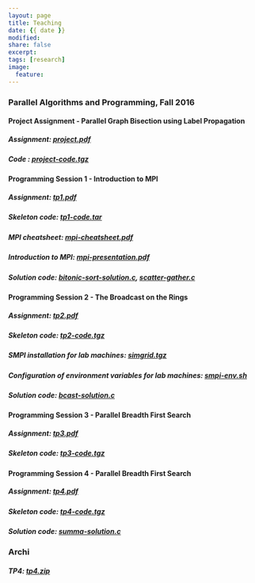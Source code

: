 ```yaml
---
layout: page
title: Teaching
date: {{ date }}
modified:
share: false
excerpt:
tags: [research]
image:
  feature:
---
```


### Parallel Algorithms and Programming, Fall 2016

#### Project Assignment - Parallel Graph Bisection using Label Propagation

##### Assignment: <a href="appd-fall-2016/project/project.pdf" class="textlink" target="_blank">project.pdf</a>

##### Code : <a href="appd-fall-2016/project/project-code.tgz" class="textlink" target="_blank">project-code.tgz</a>


#### Programming Session 1 - Introduction to MPI

##### Assignment: <a href="appd-fall-2016/tp1/tp1.pdf" class="textlink" target="_blank">tp1.pdf</a>

##### Skeleton code: <a href="appd-fall-2016/tp1/tp1-code.tar" class="textlink">tp1-code.tar</a>

##### MPI cheatsheet: <a href="appd-fall-2016/tp1/mpi-cheatsheet.pdf" class="textlink" target="_blank">mpi-cheatsheet.pdf</a>

##### Introduction to MPI: <a href="appd-fall-2016/tp1/mpi-presentation.pdf" class="textlink" target="_blank">mpi-presentation.pdf</a>

##### Solution code: <a href="appd-fall-2016/tp1/bitonic-sort-solution.c" class="textlink">bitonic-sort-solution.c</a>, <a href="appd-fall-2016/tp1/scatter-gather.c" class="textlink">scatter-gather.c</a>


#### Programming Session 2 - The Broadcast on the Rings

##### Assignment: <a href="appd-fall-2016/tp2/tp2.pdf" class="textlink" target="_blank">tp2.pdf</a>

##### Skeleton code: <a href="appd-fall-2016/tp2/tp2-code.tgz" class="textlink">tp2-code.tgz</a>

##### SMPI installation for lab machines: <a href="appd-fall-2016/tp2/simgrid.tgz" class="textlink">simgrid.tgz</a>

##### Configuration of environment variables for lab machines: <a href="appd-fall-2016/tp2/smpi-env.sh" class="textlink">smpi-env.sh</a>

##### Solution code: <a href="appd-fall-2016/tp2/bcast_solution.c" class="textlink">bcast-solution.c</a>


#### Programming Session 3 - Parallel Breadth First Search

##### Assignment: <a href="appd-fall-2016/tp3/tp3.pdf" class="textlink" target="_blank">tp3.pdf</a>

##### Skeleton code: <a href="appd-fall-2016/tp3/tp3-code.tgz" class="textlink">tp3-code.tgz</a>


#### Programming Session 4 - Parallel Breadth First Search

##### Assignment: <a href="appd-fall-2016/tp4/tp4.pdf" class="textlink" target="_blank">tp4.pdf</a>

##### Skeleton code: <a href="appd-fall-2016/tp4/tp4-code.tgz" class="textlink">tp4-code.tgz</a>

##### Solution code: <a href="appd-fall-2016/tp4/summa-solution.c" class="textlink">summa-solution.c</a>


### Archi

##### TP4: <a href="archi-fall-2016/tp4.zip" class="textlink" target="_blank">tp4.zip</a>
